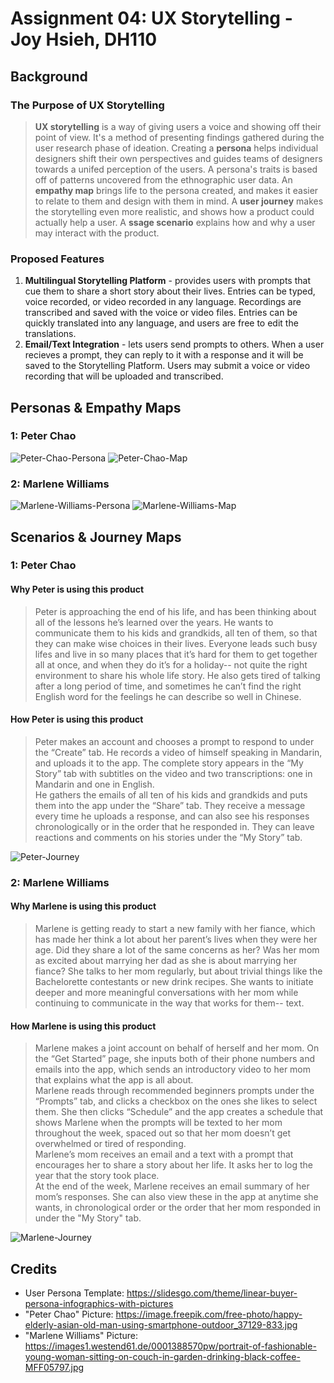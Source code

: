 # Assignment 04: UX Storytelling - Joy Hsieh, DH110
## Background
### The Purpose of UX Storytelling
> **UX storytelling** is a way of giving users a voice and showing off their point of view. It's a method of presenting findings gathered during the user research phase of ideation.
Creating a **persona** helps individual designers shift their own perspectives and guides teams of designers towards a unifed perception of the users. A persona's traits is based off of patterns uncovered from the ethnographic user data.
An **empathy map** brings life to the persona created, and makes it easier to relate to them and design with them in mind.
A **user journey** makes the storytelling even more realistic, and shows how a product could actually help a user.
A **ssage scenario** explains how and why a user may interact with the product.

### Proposed Features
1. **Multilingual Storytelling Platform** - provides users with prompts that cue them to share a short story about their lives. Entries can be typed, voice recorded, or video recorded in any language. Recordings are transcribed and saved with the voice or video files. Entries can be quickly translated into any language, and users are free to edit the translations.
2. **Email/Text Integration** - lets users send prompts to others. When a user recieves a prompt, they can reply to it with a response and it will be saved to the Storytelling Platform. Users may submit a voice or video recording that will be uploaded and transcribed.

## Personas & Empathy Maps
### 1: Peter Chao
![Peter-Chao-Persona](Peter-Chao-Persona.png)
![Peter-Chao-Map](Peter-Chao-Map.png)
### 2: Marlene Williams
![Marlene-Williams-Persona](Marlene-Williams-Persona.png)
![Marlene-Williams-Map](Marlene-Williams-Map.png)

## Scenarios & Journey Maps
### 1: Peter Chao
#### Why Peter is using this product
> Peter is approaching the end of his life, and has been thinking about all of the lessons he’s learned over the years. He wants to communicate them to his kids and grandkids, all ten of them, so that they can make wise choices in their lives. Everyone leads such busy lifes and live in so many places that it’s hard for them to get together all at once, and when they do it’s for a holiday-- not quite the right environment to share his whole life story. He also gets tired of talking after a long period of time, and sometimes he can’t find the right English word for the feelings he can describe so well in Chinese.
#### How Peter is using this product
>Peter makes an account and chooses a prompt to respond to under the “Create” tab. He records a video of himself speaking in Mandarin, and uploads it to the app. The complete story appears in the “My Story” tab with subtitles on the video and two transcriptions: one in Mandarin and one in English.  
He gathers the emails of all ten of his kids and grandkids and puts them into the app under the “Share” tab. They receive a message every time he uploads a response, and can also see his responses chronologically or in the order that he responded in. They can leave reactions and comments on his stories under the “My Story” tab. 

![Peter-Journey](Peter-Journey.png)
### 2: Marlene Williams
#### Why Marlene is using this product
> Marlene is getting ready to start a new family with her fiance, which has made her think a lot about her parent’s lives when they were her age. Did they share a lot of the same concerns as her? Was her mom as excited about marrying her dad as she is about marrying her fiance? She talks to her mom regularly, but about trivial things like the Bachelorette contestants or new drink recipes. She wants to initiate deeper and more meaningful conversations with her mom while continuing to communicate in the way that works for them-- text.
#### How Marlene is using this product
> Marlene makes a joint account on behalf of herself and her mom. On the “Get Started” page, she inputs both of their phone numbers and emails into the app, which sends an introductory video to her mom that explains what the app is all about.  
> Marlene reads through recommended beginners prompts under the “Prompts” tab, and clicks a checkbox on the ones she likes to select them. She then clicks “Schedule” and the app creates a schedule that shows Marlene when the prompts will be texted to her mom throughout the week, spaced out so that her mom doesn’t get overwhelmed or tired of responding.  
> Marlene’s mom receives an email and a text with a prompt that encourages her to share a story about her life. It asks her to log the year that the story took place.  
> At the end of the week, Marlene receives an email summary of her mom’s responses. She can also view these in the app at anytime she wants, in chronological order or the order that her mom responded in under the "My Story" tab.

![Marlene-Journey](Marlene-Journey.png)

## Credits
- User Persona Template: https://slidesgo.com/theme/linear-buyer-persona-infographics-with-pictures
- "Peter Chao" Picture: https://image.freepik.com/free-photo/happy-elderly-asian-old-man-using-smartphone-outdoor_37129-833.jpg
- "Marlene Williams" Picture: https://images1.westend61.de/0001388570pw/portrait-of-fashionable-young-woman-sitting-on-couch-in-garden-drinking-black-coffee-MFF05797.jpg
